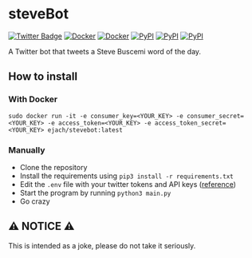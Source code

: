 # steveBot

[![Twitter Badge](https://img.shields.io/badge/-@SteveBWOTD-00acee?style=flat-square&logo=Twitter&logoColor=white)](https://twitter.com/intent/follow?screen_name=SteveBWOTD "Follow on Twitter")
[![Docker](https://img.shields.io/docker/v/ejach/stevebot?logo=docker&label=version&style=flat-square)](https://hub.docker.com/r/ejach/stevebot)
[![Docker](https://img.shields.io/docker/cloud/build/ejach/stevebot?logo=docker&style=flat-square)](https://hub.docker.com/r/ejach/stevebot/builds)
[![PyPI](https://img.shields.io/pypi/v/tweepy?logo=python&label=tweepy&style=flat-square&color=FFD43B)](https://pypi.org/project/tweepy/)
[![PyPI](https://img.shields.io/pypi/v/Random-Word?logo=python&label=Random-Word&style=flat-square&color=FFD43B)](https://pypi.org/project/Random-Word/)
[![PyPI](https://img.shields.io/pypi/v/Pillow?logo=python&label=Pillow&style=flat-square&color=FFD43B)](https://pypi.org/project/Pillow/)


A Twitter bot that tweets a Steve Buscemi word of the day.

## How to install

### With Docker

`sudo docker run -it -e consumer_key=<YOUR_KEY> -e consumer_secret=<YOUR_KEY> -e access_token=<YOUR_KEY> -e access_token_secret=<YOUR_KEY> ejach/stevebot:latest`

### Manually

- Clone the repository
- Install the requirements using `pip3 install -r requirements.txt`
- Edit the `.env` file with your twitter tokens and API keys ([reference](https://developer.twitter.com/en/docs/twitter-api/getting-started/about-twitter-api))
- Start the program by running `python3 main.py`
- Go crazy

## ⚠ NOTICE ⚠
This is intended as a joke, please do not take it seriously.
